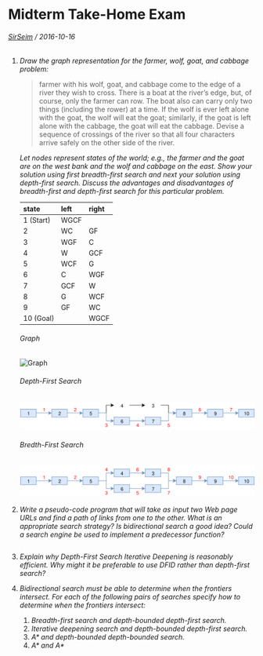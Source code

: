 # Midterm Take-Home Exam
###### [SirSeim](https://twitter.com/sirseim) / 2016-10-16

1.  _Draw the graph representation for the farmer, wolf, goat, and cabbage problem:_

    > farmer with his wolf, goat, and cabbage come to the edge of a river they wish to cross. There is a boat at the river’s edge, but, of course, only the farmer can row. The boat also can carry only two things (including the rower) at a time. If the wolf is ever left alone with the goat, the wolf will eat the goat; similarly, if the goat is left alone with the cabbage, the goat will eat the cabbage. Devise a sequence of crossings of the river so that all four characters arrive safely on the other side of the river.

    _Let nodes represent states of the world; e.g., the farmer and the goat are on the west bank and the wolf and cabbage on the east. Show your solution using first breadth-first search and next your solution using depth-first search. Discuss the advantages and disadvantages of breadth-first and depth-first search for this particular problem._

    state | left | right
    --- | --- | ---
    1 (Start) | WGCF | 
    2 | WC | GF
    3 | WGF | C
    4 | W | GCF
    5 | WCF | G
    6 | C | WGF
    7 | GCF | W
    8 | G | WCF
    9 | GF | WC
    10 (Goal) |  | WGCF

    ###### Graph
    ![Graph](https://cdn.rawgit.com/sirseim/cmsi485/master/exam1/diagram1.svg)

    ###### Depth-First Search
    ![Graph](diagram2.svg)

    ###### Bredth-First Search
    ![Graph](diagram3.svg)

2.  _Write a pseudo-code program that will take as input two Web page URLs and find a path of links from one to the other. What is an appropriate search strategy? Is bidirectional search a good idea? Could a search engine be used to implement a predecessor function?_

  
  ```
  
  ```

3.  _Explain why Depth-First Search Iterative Deepening is reasonably efficient. Why might it be preferable to use DFID rather than depth-first search?_

4.  _Bidirectional search must be able to determine when the frontiers intersect. For each of the following pairs of searches specify how to determine when the frontiers intersect:_
    1.  _Breadth-first search and depth-bounded depth-first search._
    2.  _Iterative deepening search and depth-bounded depth-first search._
    3.  _A* and depth-bounded depth-bounded search._
    4.  _A* and A*_